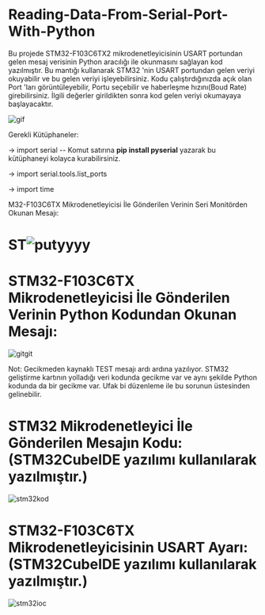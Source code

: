 # Reading-Data-From-Serial-Port-With-Python

Bu projede STM32-F103C6TX2 mikrodenetleyicisinin USART portundan gelen mesaj verisinin Python aracılığı ile okunmasını sağlayan kod yazılmıştır. Bu mantığı kullanarak STM32 'nin USART portundan gelen veriyi okuyabilir ve bu gelen veriyi işleyebilirsiniz. Kodu çalıştırdığınızda açık olan Port 'ları görüntüleyebilir, Portu seçebilir ve haberleşme hızını(Boud Rate) girebilirsiniz. İlgili değerler girildikten sonra kod gelen veriyi okumayaya başlayacaktır.

![gif](https://user-images.githubusercontent.com/74931027/158283795-3b6d448a-f70c-4dc8-9b43-796dfad063cb.gif)


Gerekli Kütüphaneler:

-> import serial -- Komut satırına **pip install pyserial** yazarak bu kütüphaneyi kolayca kurabilirsiniz.

-> import serial.tools.list_ports

-> import time

M32-F103C6TX Mikrodenetleyicisi İle Gönderilen Verinin Seri Monitörden Okunan Mesajı:
# ST![putyyyy](https://user-images.githubusercontent.com/74931027/158284236-49620d0a-6119-4714-96a4-863be1c54627.gif)

# STM32-F103C6TX Mikrodenetleyicisi İle Gönderilen Verinin Python Kodundan Okunan Mesajı:
![gitgit](https://user-images.githubusercontent.com/74931027/158281892-6ac1d0a4-a422-4700-af93-81bcd8094232.png)

Not: Gecikmeden kaynaklı TEST mesajı ardı ardına yazılıyor. STM32 geliştirme kartının yolladığı veri kodunda gecikme var ve aynı şekilde Python kodunda da bir gecikme var. Ufak bi düzenleme ile bu sorunun üstesinden gelinebilir.

# STM32 Mikrodenetleyici İle Gönderilen Mesajın Kodu: (STM32CubeIDE yazılımı kullanılarak yazılmıştır.)
![stm32kod](https://user-images.githubusercontent.com/74931027/158085426-854d6287-a107-4f29-814c-b4ed50bb65af.png)

# STM32-F103C6TX Mikrodenetleyicisinin USART Ayarı: (STM32CubeIDE yazılımı kullanılarak yazılmıştır.)
![stm32ioc](https://user-images.githubusercontent.com/74931027/158085433-ad24a111-05ea-493a-8418-2bd5a8f6983d.png)
